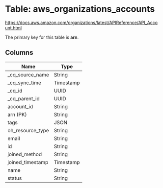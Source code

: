 # Table: aws_organizations_accounts

https://docs.aws.amazon.com/organizations/latest/APIReference/API_Account.html

The primary key for this table is **arn**.



## Columns
| Name          | Type          |
| ------------- | ------------- |
|_cq_source_name|String|
|_cq_sync_time|Timestamp|
|_cq_id|UUID|
|_cq_parent_id|UUID|
|account_id|String|
|arn (PK)|String|
|tags|JSON|
|oh_resource_type|String|
|email|String|
|id|String|
|joined_method|String|
|joined_timestamp|Timestamp|
|name|String|
|status|String|